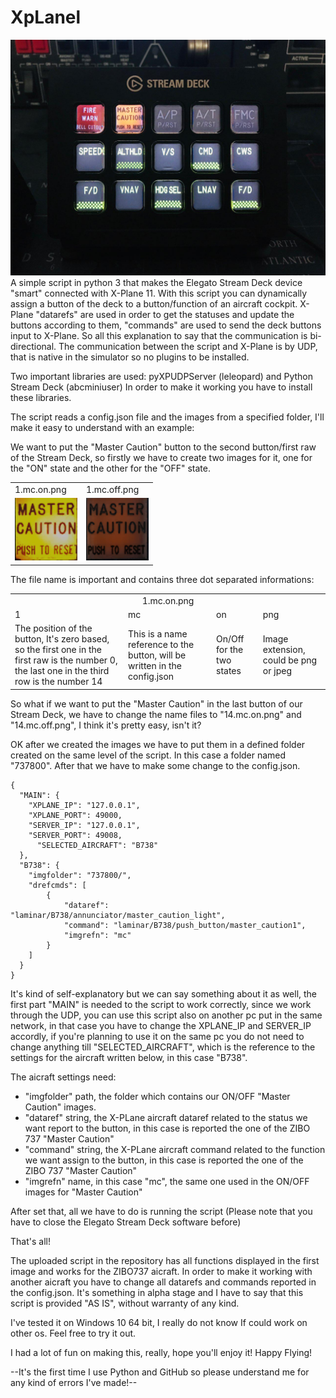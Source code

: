 # XpLanel
<img  width="600" src="example.jpg">
A simple script in python 3 that makes the Elegato Stream Deck device "smart" connected with X-Plane 11. With this script you can dynamically assign a button of the deck to a button/function of an aircraft cockpit. 
X-Plane "datarefs" are used in order to get the statuses and update the buttons according to them, "commands" are used to send the deck buttons input to X-Plane. So all this explanation to say that the communication is bi-directional. The communication between the script and X-Plane is by UDP, that is native in the simulator so no plugins to be installed.

Two important libraries are used: pyXPUDPServer (leleopard) and Python Stream Deck (abcminiuser)
In order to make it working you have to install these libraries.

The script reads a config.json file and the images from a specified folder, I'll make it easy to understand with an example:

We want to put the "Master Caution" button to the second button/first raw of the Stream Deck, so firstly we have to create two images for it, one for the "ON" state and the other for the "OFF" state.

<table>
<tr><td>1.mc.on.png</td><td>1.mc.off.png</td></tr>
<tr><td><img  width="100" height="100" src="737800/1.mc.on.png"></td><td><img width="100" height="100" src="737800/1.mc.off.png"></td></tr>
</table>

The file name is important and contains three dot separated informations: 
<table>
<tr><td colspan="4" align="center" >1.mc.on.png</td></tr>
<tr><td>1</td><td>mc</td><td>on</td><td>png</td></tr>
<tr><td>The position of the button, It's zero based, so the first one in the first raw is the number 0, the last one in the third row is the number 14</td><td>This is a name reference to the button, will be written in the config.json</td><td>On/Off for the two states</td><td>Image extension, could be png or jpeg</td></tr></table>

So what if we want to put the "Master Caution" in the last button of our Stream Deck, we have to change the name files to "14.mc.on.png" and "14.mc.off.png", I think it's pretty easy, isn't it?

OK after we created the images we have to put them in a defined folder created on the same level of the script. In this case a folder named "737800". After that we have to make some change to the config.json.
```
{
  "MAIN": {
    "XPLANE_IP": "127.0.0.1",
    "XPLANE_PORT": 49000,
    "SERVER_IP": "127.0.0.1",
    "SERVER_PORT": 49008,
	  "SELECTED_AIRCRAFT": "B738"
  },
  "B738": {
    "imgfolder": "737800/",
    "drefcmds": [
        {
            "dataref": "laminar/B738/annunciator/master_caution_light",
            "command": "laminar/B738/push_button/master_caution1",
            "imgrefn": "mc"
        }
	]
  }
}
```
It's kind of self-explanatory but we can say something about it as well, the first part "MAIN" is needed to the script to work correctly, since we work through the UDP, you can use this script also on another pc put in the same network, in that case you have to change the  XPLANE_IP and SERVER_IP accordly, if you're planning to use it on the same pc you do not need to change anything till "SELECTED_AIRCRAFT", which is the reference to the settings for the aircraft written below, in this case "B738".

The aicraft settings need:
- "imgfolder" path, the folder which contains our ON/OFF "Master Caution" images.
- "dataref" string, the X-PLane aircraft dataref related to the status we want report to the button, in this case is reported the one of the ZIBO 737 "Master Caution"
- "command" string, the X-PLane aircraft command related to the function we want assign to the button, in this case is reported the one of the ZIBO 737 "Master Caution"
- "imgrefn" name, in this case "mc", the same one used in the ON/OFF images for "Master Caution"

After set that, all we have to do is running the script (Please note that you have to close the Elegato Stream Deck software before)

That's all!

The uploaded script in the repository has all functions displayed in the first image and works for the ZIBO737 aicraft.
In order to make it working with another aicraft you have to change all datarefs and commands reported in the config.json.
It's something in alpha stage and I have to say that this script is provided "AS IS", without warranty of any kind.

I've tested it on Windows 10 64 bit, I really do not know If could work on other os. Feel free to try it out.

I had a lot of fun on making this, really, hope you'll enjoy it! Happy Flying!

--It's the first time I use Python and GitHub so please understand me for any kind of errors I've made!--


